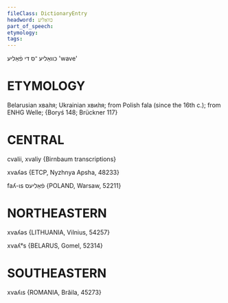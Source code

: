```yaml
---
fileClass: DictionaryEntry
headword: כוואַליע
part_of_speech: 
etymology: 
tags: 
---
```

כוואַליע
־ס
די
פֿאַליע
'wave'

ETYMOLOGY
===========
Belarusian хва́ля; Ukrainian хви́ля; from Polish fala (since the 16th c.); from ENHG Welle;
{Boryś 148; Brückner 117}

CENTRAL
========

cvalii, xvaliy {Birnbaum transcriptions}

xvaʎəs {ETCP, Nyzhnya Apsha, 48233}

faʎ-ɩs פֿאַליעס {POLAND, Warsaw, 52211}

NORTHEASTERN
==============

xvaʎəs {LITHUANIA, Vilnius, 54257}

xvaʎᵉs {BELARUS, Gomel, 52314}

SOUTHEASTERN
==============

xvaʎɩs {ROMANIA, Brăila, 45273}
